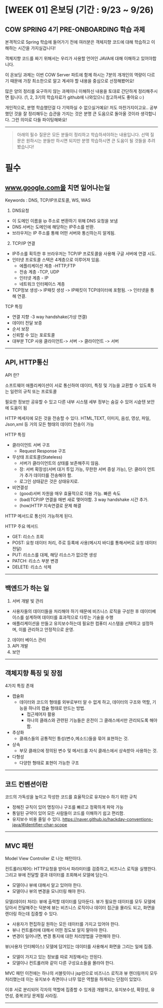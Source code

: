 # [WEEK 01] 온보딩 (기간 : 9/23 ~ 9/26)

## COW SPRING 4기 PRE-ONBOARDING 학습 과제

본격적으로 Spring 학습에 들어가기 전에 여러분은 객체지향 코드에 대해 학습하고 이해하는 시간을 가지실겁니다!

객체지향 코드를 짜기 위해서는 우리가 사용할 언어인 JAVA에 대해 이해하고 있어야합니다.

이 온보딩 과제는 이번 COW Server 파트에 함께 하시는 7분의 개개인의 역량이 다르기 때문에 가장 최소한으로 알고 계셔야 할 내용을 중심으로 선정해봤어요!

많은 양의 정리를 요구하지 않는 과제이니 이해하신 내용을 토대로 간단하게 정리해주시면 됩니다. (1, 2, 3기의 학습자료가 github에 나와있으니 참고하셔도 좋아요☺️)

개인적으로, 분명 학습했던걸 다 기억하실 수 없으실거예요! 저도 마찬가지이고요.. 공부했던 것을 잘 정리해두는 습관을 가지는 것은 분명 큰 도움으로 돌아올 것이라 생각합니다. 그런 의미로 다들 파이팅해봐요!

---
> 아래의 필수 질문은 모든 분들이 정리하고 학습하셔야하는 내용입니다. 선택 질문은 원하시는 분들만 하시면 되지만 분명 학습하시면 큰 도움이 될 것들을 추려봤습니다!

# 필수

## www.google.com을 치면 일어나는일
Keywords : DNS, TCP/IP프로토콜, WS, WAS

1. DNS요청
- 이 도메인 이름을 ip 주소로 변환하기 위해 DNS 요청을 보냄
- DNS 서버는 도메인에 해당하는 IP주소를 반환.
- 브라우저는 IP 주소를 통해 어떤 서버와 통신하는지 알게됨.

2. TCP/IP 연결
- IP주소를 획득한 후 브라우저는 TCP/IP 프로토콜을 사용해 구글 서버에 연결 시도.
- 인터넷 프로토콜 스택은 4계층으로 이루어져 있음.
  - 에플리케이션 계층 -HTTP,FTP
  - 전송 계층 -TCP, UDP
  - 인터넷 계층 - IP
  - 네트워크 인터페이스 계층
- TCP정보 생성-> IP패킷 생성 -> IP패킷이 TCP데이터에 포함됨. -> 인터넷을 통해 연결.

TCP 특징
- 연결 지향 -3 way handshake(가상 연결)
- 데이터 전달 보증
- 순서 보장
- 신뢰할 수 있는 포로토콜
- 대부분 TCP 사용
클라이언트-> 서버 -> 클라이언트 -> 서버


---

## API, HTTP통신
API 란?

소프트웨어 애플리케이션이 서로 통신하여 데이터, 특징 및 기능을 교환할 수 있도록 하는 일련의 규칙 또는 프로토콜

필요한 정보만 공유할 수 있고 다른 내부 시스템 세부 정부는 숨길 수 있어 시슽텐 보안에 도움이 됨



HTTP 메세지에 모든 것을 전송할 수 있다.
HTML,TEXT, 이미지, 음성, 영상, 파일, Json,xml 등 거의 모든 형태의 데이터 전송이 가능

HTTP 특징
- 클라이언트 서버 구조
  - Request Response 구조
- 무상태 프로토콜(Stateless)
  - 서버가 클라이언트의 상태를 보존해주지 않음.
  - 장: 서버 확장성(서버 대거 투입 가능, 무한한 서버 증설 가능), 단: 클라이 언트가 추가 데이터를 전송해야 함.
  - 로그인 상태같은 것은 상태유지로.
- 비연결성
  - (good)서버 자원을 매우 효율적으로 이용 가능. 빠른 속도
  - (bad)TCP/IP 연결을 매번 새로 맺어야함. 3 way handshake 시간 추가.
  - (how)HTTP 지속연결로 문제 해결

HTTP 메서드로 통신이 가능하게 된다.

HTTP 주요 메서드
- GET: 리소스 조회
- POST: 요청 데이터 처리, 주로 등록에 사용(메시지 바디를 통해서버로 요청 데이터 전달)
- PUT: 리소스를 대체, 해당 리소스가 없으면 생성
- PATCH: 리소스 부분 변경
- DELETE: 리소스 삭제

---

## 백엔드가 하는 일
1. 서버 개발 빛 관리
- 사용자들의 데이터들을 처리해야 하기 때문에 비즈니스 로직을 구성한 후 데이터베이스를 설계하여 데이터를 효과적으로 다루는 기술을 수행
- 애플리케이션을 만들고 유지보수하는데 필요한 컴퓨터 시스템을 선택하고 설정하며, 이를 관리하고 안정적으로 운영.
2. 데이터 베이스 관리
3. API 개발
4. 보안
---

## 객체지향 특징 및 장점

4가지 특징 존재
- 캡슐화
  - 데이터와 코드의 형태를 외부로부터 알 수 없게 하고, 데이터의 구조와 역할, 기능을 하나의 캡슐 형태로 만드는 방법.
    - 접근제어자 활용
    - 하나의 클래스와 관련된 기능들은 온전이 그 클래스에서만 관리되도록 해야 함.
- 추상화
  - 클래스들의 공통적인 틍성(변수,메소드)들을 묶어 표현하는 것.
- 상속
  - 부모 클래으에 정의된 변수 및 메서드를 자식 클래스에서 상속받아 사용하는 것.
- 다형성
  - 다양한 형태로 표현이 가능한 구조

---

## 코드 컨벤션이란

코드의 가독성을 높이고 작성한 코드를 효율적으로 유지보수 하기 위한 규칙

- 정해진 규칙이 있어 명칭이나 구조를 빠르고 정확하게 파악 가능
- 통일된 규약이 있어 모든 사람들이 코드를 이해하기 쉽고 편리함.
- 유지보수 비용 줄일 수 있다.
  https://naver.github.io/hackday-conventions-java/#identifier-char-scope

---

## MVC 패턴

Model View Controller 로 나눈 패턴이다.

컨트롤러(제어):
HTTP요청을 받아서 파라미터를 검증하고, 비즈니스 로직을 실행한다. 그리고 뷰에 전달할 결과 데이터를 조회해서 모델에 담는다.
- 모델이나 뷰에 대해서 알고 있어야 한다.
- 모델이나 뷰의 변경을 모니터링 해야 한다.

모델(데이터 처리): 
뷰에 출력할 데이터를 담아둔다. 뷰가 필요한 데이터를 모두 모델에 담아서 전달해주는 덕분에 뷰는 비즈니스 로직이나 데이터 접근을 몰라도 되고, 화면을 렌더링 하는데 집중할 수 있다.
- 사용자가 편집하길 원하는 모든 데이터를 가지고 있어야 한다.
- 뷰나 컨트롤러에 대해서 어떤 정도보 알지 말아야 한다.
- 변경이 일어나면, 변경 통지에 대한 처리방법을 구현해야 한다.

뷰(사용자 인터페이스)
모델에 담겨있는 데이터를 사용해서 화면을 그리는 일에 집중.
- 모델이 가지고 있는 정보를 따로 저장해서는 안된다.
- 모델이나 컨트롤러와 같이 다른 구성요소들을 몰라야 한다.

MVC 패턴 이전에는 하나의 서블릿이나 jsp만으로 비즈니스 로직과 뷰 렌더링까지 모두 처리했는데 이는 유지보수 측면이나 너무 많은 역할을 하게되는 단점이 있었다.

이후 서로 분리되어 각자의 역할에 집중할 수 있게끔 개발하고, 유지보수성, 확장성, 유연성, 중복코딩 문제점 사라짐.

---
